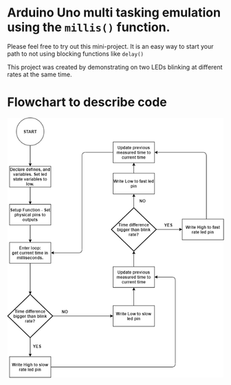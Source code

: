 # Arduino Uno multi tasking emulation using the `millis()` function.

Please feel free to try out this mini-project. It is an easy way to start your path to not using blocking functions like `delay()`

This project was created by demonstrating on two LEDs blinking at different rates at the same time.

# Flowchart to describe code
![alt text](MultiTaskingTutorial.png "Title")
